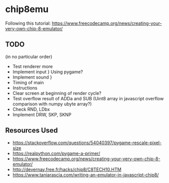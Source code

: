 # chip8emu

Following this tutorial: https://www.freecodecamp.org/news/creating-your-very-own-chip-8-emulator/

## TODO
(in no particular order)
- Test renderer more
- Implement input   } Using pygame?
- Implement sound   }
- Timing of main
- Instructions
- Clear screen at beginning of render cycle?
- Test overflow result of ADDa and SUB (Uint8 array in javascript overflow comparison with numpy ubyte array?)
- Check RND, LDbx
- Implement DRW, SKP, SKNP

## Resources Used
- https://stackoverflow.com/questions/54040397/pygame-rescale-pixel-size
- https://realpython.com/pygame-a-primer/
- https://www.freecodecamp.org/news/creating-your-very-own-chip-8-emulator/
- http://devernay.free.fr/hacks/chip8/C8TECH10.HTM
- https://www.taniarascia.com/writing-an-emulator-in-javascript-chip8/
